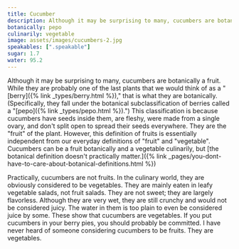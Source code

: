 ```yaml
---
title: Cucumber
description: Although it may be surprising to many, cucumbers are botanically a fruit. However, this does not mean that they are in the kitchen.
botanically: pepo
culinarily: vegetable
image: assets/images/cucumbers-2.jpg
speakables: [".speakable"]
sugar: 1.7
water: 95.2
---
```

Although it may be surprising to many, cucumbers are botanically a fruit. While they are probably one of the last plants that we would think of as a "[berry]({% link _types/berry.html %})," that is what they are botanically. (Specifically, they fall under the botanical subclassification of berries called a "[pepo]({% link _types/pepo.html %}).") This classification is because cucumbers have seeds inside them, are fleshy, were made from a single ovary, and don't split open to spread their seeds everywhere. They are the "fruit" of the plant. However, this definition of fruits is essentially independent from our everyday definitions of "fruit" and "vegetable". Cucumbers can be a fruit botanically and a vegetable culinarily, but [the botanical definition doesn't practically matter.]({% link _pages/you-dont-have-to-care-about-botanical-definitions.html %})

<span class="speakable">Practically, cucumbers are not fruits. In the culinary world, they are obviously considered to be vegetables.</span> They are mainly eaten in leafy vegetable salads, not fruit salads. They are not sweet; they are largely flavorless. Although they are very wet, they are still crunchy and would not be considered juicy. The water in them is too plain to even be considered juice by some. These show that cucumbers are vegetables. If you put cucumbers in your berry pies, you should probably be committed. I have never heard of someone considering cucumbers to be fruits. They are vegetables.

